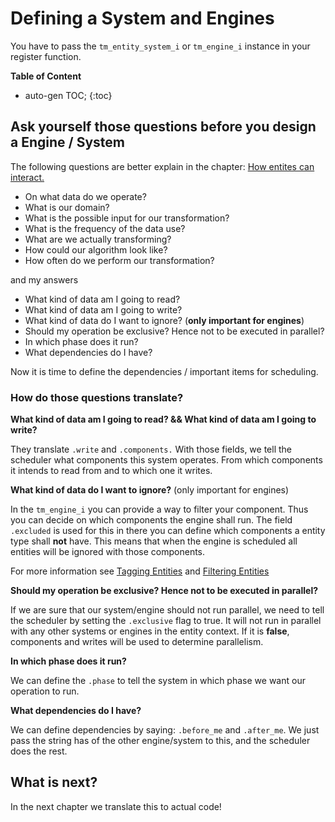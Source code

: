 

# Defining a System and Engines

You have to pass the  `tm_entity_system_i` or `tm_engine_i` instance in your register function.

**Table of Content**

* auto-gen TOC;
{:toc}
## Ask yourself those questions before you design a Engine / System

The following questions are better explain in the chapter: [How entites can interact.]({{base_url}}/gameplay_coding/ecs/how_entites_can_interact.html)

- On what data do we operate?
- What is our domain?
- What is the possible input for our transformation?
- What is the frequency of the data use?
- What are we actually transforming?
- How could our algorithm look like?
- How often do we perform our transformation?

and my answers

- What kind of data am I going to read?
- What kind of data am I going to write?
- What kind of data do I want to ignore? (**only important for engines**)
- Should my operation be exclusive? Hence not to be executed in parallel?
- In which phase does it run? 
- What dependencies do I have?

Now it is time to define the dependencies / important items for scheduling.



### How do those questions translate?



**What kind of data am I going to read?  && What kind of data am I going to write?**

They translate `.write` and `.components.` With those fields, we tell the scheduler what components this system operates. From which components it intends to read from and to which one it writes.

**What kind of data do I want to ignore?** (only important for engines)

In the `tm_engine_i` you can provide a way to filter your component. Thus you can decide on which components the engine shall run.  The field `.excluded` is used for this in there you can define which components a entity type shall **not** have. This means that when the engine is scheduled all entities will be ignored with those components. 

For more information see [Tagging Entities]({{the_machinery_book}}/gameplay_coding/ecs/tagging_entities.html) and [Filtering Entities]({{the_machinery_book}}/gameplay_coding/ecs/filtering_entities.html)

**Should my operation be exclusive? Hence not to be executed in parallel?**

If we are sure that our system/engine should not run parallel, we need to tell the scheduler by setting the `.exclusive` flag to true. It will not run in parallel with any other systems or engines in the entity context. If it is **false**, components and writes will be used to determine parallelism.

**In which phase does it run?** 

We can define the `.phase` to tell the system in which phase we want our operation to run.

**What dependencies do I have?**

We can define dependencies by saying: `.before_me` and `.after_me`. We just pass the string has of the other engine/system to this, and the scheduler does the rest.



## What is next?

In the next chapter we translate this to actual code!
